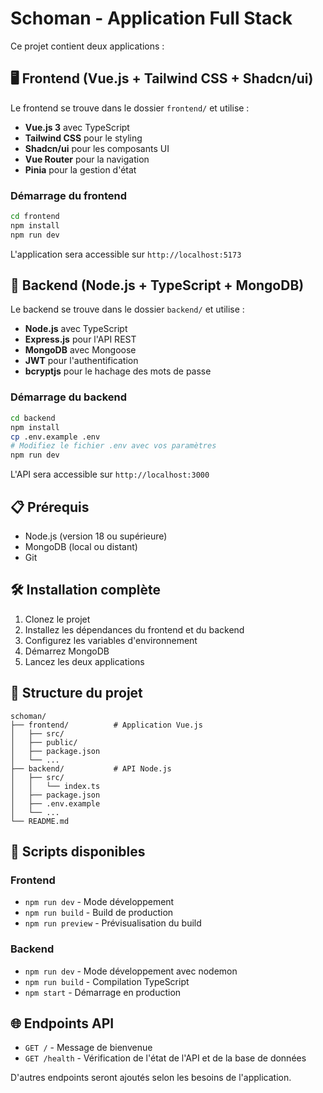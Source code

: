 # Schoman - Application Full Stack

Ce projet contient deux applications :

## 🖥️ Frontend (Vue.js + Tailwind CSS + Shadcn/ui)

Le frontend se trouve dans le dossier `frontend/` et utilise :
- **Vue.js 3** avec TypeScript
- **Tailwind CSS** pour le styling
- **Shadcn/ui** pour les composants UI
- **Vue Router** pour la navigation
- **Pinia** pour la gestion d'état

### Démarrage du frontend
```bash
cd frontend
npm install
npm run dev
```

L'application sera accessible sur `http://localhost:5173`

## 🚀 Backend (Node.js + TypeScript + MongoDB)

Le backend se trouve dans le dossier `backend/` et utilise :
- **Node.js** avec TypeScript
- **Express.js** pour l'API REST
- **MongoDB** avec Mongoose
- **JWT** pour l'authentification
- **bcryptjs** pour le hachage des mots de passe

### Démarrage du backend
```bash
cd backend
npm install
cp .env.example .env
# Modifiez le fichier .env avec vos paramètres
npm run dev
```

L'API sera accessible sur `http://localhost:3000`

## 📋 Prérequis

- Node.js (version 18 ou supérieure)
- MongoDB (local ou distant)
- Git

## 🛠️ Installation complète

1. Clonez le projet
2. Installez les dépendances du frontend et du backend
3. Configurez les variables d'environnement
4. Démarrez MongoDB
5. Lancez les deux applications

## 📁 Structure du projet

```
schoman/
├── frontend/          # Application Vue.js
│   ├── src/
│   ├── public/
│   ├── package.json
│   └── ...
├── backend/           # API Node.js
│   ├── src/
│   │   └── index.ts
│   ├── package.json
│   ├── .env.example
│   └── ...
└── README.md
```

## 🔧 Scripts disponibles

### Frontend
- `npm run dev` - Mode développement
- `npm run build` - Build de production
- `npm run preview` - Prévisualisation du build

### Backend
- `npm run dev` - Mode développement avec nodemon
- `npm run build` - Compilation TypeScript
- `npm start` - Démarrage en production

## 🌐 Endpoints API

- `GET /` - Message de bienvenue
- `GET /health` - Vérification de l'état de l'API et de la base de données

D'autres endpoints seront ajoutés selon les besoins de l'application.
